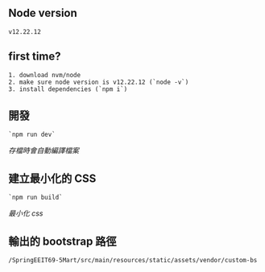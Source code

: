 ## Node version

    v12.22.12

## first time?

    1. download nvm/node
    2. make sure node version is v12.22.12 (`node -v`)
    3. install dependencies (`npm i`)

## 開發

    `npm run dev`

_存檔時會自動編譯檔案_

## 建立最小化的 CSS

    `npm run build`

_最小化 css_

## 輸出的 bootstrap 路徑

`/SpringEEIT69-5Mart/src/main/resources/static/assets/vendor/custom-bs`
